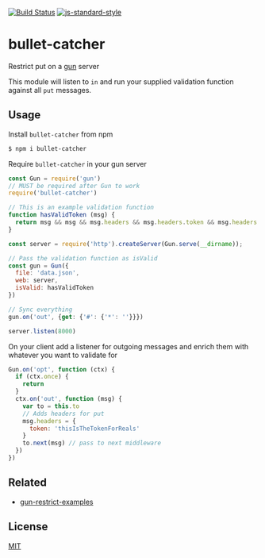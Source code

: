 [![Build Status](https://travis-ci.org/zrrrzzt/bullet-catcher.svg?branch=master)](https://travis-ci.org/zrrrzzt/bullet-catcher)
[![js-standard-style](https://img.shields.io/badge/code%20style-standard-brightgreen.svg?style=flat)](https://github.com/feross/standard)

# bullet-catcher

Restrict put on a [gun](https://github.com/amark/gun) server

This module will listen to ```in``` and run your supplied validation function against all `put` messages.

## Usage

Install `bullet-catcher` from npm

```bash
$ npm i bullet-catcher
```

Require `bullet-catcher` in your gun server

```JavaScript
const Gun = require('gun')
// MUST be required after Gun to work
require('bullet-catcher')

// This is an example validation function
function hasValidToken (msg) {
  return msg && msg && msg.headers && msg.headers.token && msg.headers.token === 'thisIsTheTokenForReals'
}

const server = require('http').createServer(Gun.serve(__dirname));

// Pass the validation function as isValid
const gun = Gun({
  file: 'data.json',
  web: server,
  isValid: hasValidToken
})

// Sync everything
gun.on('out', {get: {'#': {'*': ''}}})

server.listen(8000)
```

On your client add a listener for outgoing messages and enrich them with whatever you want to validate for

```JavaScript
Gun.on('opt', function (ctx) {
  if (ctx.once) {
    return
  }
  ctx.on('out', function (msg) {
    var to = this.to
    // Adds headers for put
    msg.headers = {
      token: 'thisIsTheTokenForReals'
    }
    to.next(msg) // pass to next middleware
  })
})
```

## Related

- [gun-restrict-examples](https://github.com/zrrrzzt/gun-restrict-examples)

## License

[MIT](LICENSE)
